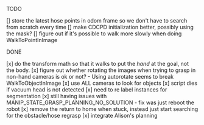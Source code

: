 TODO

[] store the latest hose points in odom frame so we don't have to search from scratch every time
[] make CDCPD initialization better, possibly using the mask?
[] figure out if it's possible to walk more slowly when doing WalkToPointInImage

DONE

[x] do the transform math so that it walks to put the _hand_ at the goal, not the body.
[x] figure out whether rotating the images when trying to grasp in non-hand cameras is ok or not?
    - Using autorotate seems to break WalkToObjectInImage
[x] use ALL cameras to look for objects
[x] script dies if vacuum head is not detected
[x] need to re label instances for segmentation
[x] still having issues with MANIP_STATE_GRASP_PLANNING_NO_SOLUTION
    - fix was just reboot the robot
[x] remove the return to home when stuck, instead just start searching for the obstacle/hose regrasp
[x] integrate Alison's planning

